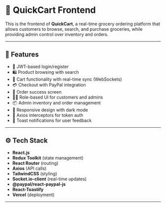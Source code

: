 # 🛒 QuickCart Frontend

This is the frontend of **QuickCart**, a real-time grocery ordering platform that allows customers to browse, search, and purchase groceries, while providing admin control over inventory and orders.

---

## 🚀 Features

- 🔐 JWT-based login/register
- 🛍 Product browsing with search
- 🛒 Cart functionality with real-time sync (WebSockets)
- 💳 Checkout with PayPal integration
- 🎉 Order success screen
- 🧑‍💼 Role-based UI for customers and admins
- 📦 Admin inventory and order management
- 🌙 Responsive design with dark mode
- 📡 Axios interceptors for token auth
- 🔔 Toast notifications for user feedback

---

## ⚙️ Tech Stack

- **React.js**
- **Redux Toolkit** (state management)
- **React Router** (routing)
- **Axios** (API calls)
- **TailwindCSS** (styling)
- **Socket.io-client** (real-time updates)
- **@paypal/react-paypal-js**
- **React-Toastify**
- **Vercel** (deployment)

---
